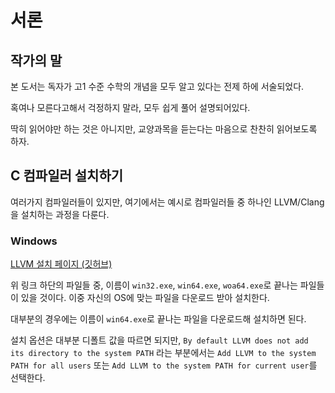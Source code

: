 # 서론

## 작가의 말
본 도서는 독자가 고1 수준 수학의 개념을 모두 알고 있다는 전제 하에 서술되었다.

혹여나 모른다고해서 걱정하지 말라, 모두 쉽게 풀어 설명되어있다.

딱히 읽어야만 하는 것은 아니지만, 교양과목을 듣는다는 마음으로 찬찬히 읽어보도록 하자.

## C 컴파일러 설치하기

여러가지 컴파일러들이 있지만, 여기에서는 예시로 컴파일러들 중 하나인 LLVM/Clang을 설치하는 과정을 다룬다.

### Windows

[LLVM 설치 페이지 (깃허브)](https://github.com/llvm/llvm-project/releases/tag/llvmorg-18.1.8)

위 링크 하단의 파일들 중, 이름이 `win32.exe`, `win64.exe`, `woa64.exe`로 끝나는 파일들이 있을 것이다. 이중 자신의 OS에 맞는 파일을 다운로드 받아 설치한다.

대부분의 경우에는 이름이 `win64.exe`로 끝나는 파일을 다운로드해 설치하면 된다.

설치 옵션은 대부분 디폴트 값을 따르면 되지만,
`By default LLVM does not add its directory to the system PATH` 라는 부분에서는 `Add LLVM to the system PATH for all users` 또는 `Add LLVM to the system PATH for current user`를 선택한다.


